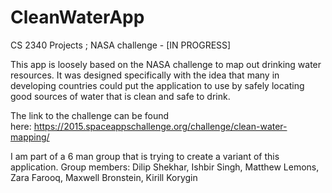 # CleanWaterApp
CS 2340 Projects ; NASA challenge - [IN PROGRESS]

This app is loosely based on the NASA challenge to map out drinking water resources. It was designed specifically with
the idea that many in developing countries could put the application to use by safely locating good sources of water that
is clean and safe to drink.

The link to the challenge can be found here: https://2015.spaceappschallenge.org/challenge/clean-water-mapping/

I am part of a 6 man group that is trying to create a variant of this application.
Group members: Dilip Shekhar, Ishbir Singh, Matthew Lemons, Zara Farooq, Maxwell Bronstein, Kirill Korygin


